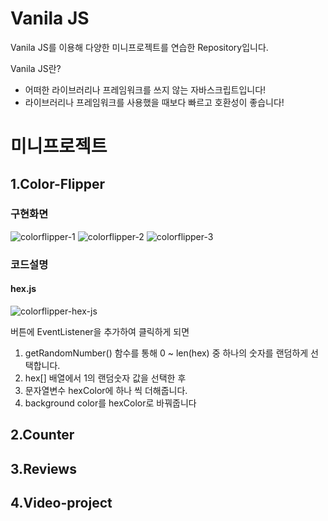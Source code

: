 # Vanila JS

Vanila JS를 이용해 다양한 미니프로젝트를 연습한 Repository입니다.

Vanila JS란?
- 어떠한 라이브러리나 프레임워크를 쓰지 않는 자바스크립트입니다!
- 라이브러리나 프레임워크를 사용했을 때보다 빠르고 호환성이 좋습니다!
  
# 미니프로젝트
## 1.Color-Flipper
### 구현화면
![colorflipper-1](https://user-images.githubusercontent.com/50866506/102097267-061d3e00-3e69-11eb-8888-2f4948d41645.JPG)
![colorflipper-2](https://user-images.githubusercontent.com/50866506/102097273-074e6b00-3e69-11eb-8ac1-77dd642c5842.JPG)
![colorflipper-3](https://user-images.githubusercontent.com/50866506/102097275-07e70180-3e69-11eb-98de-a4f70e73d471.JPG)

### 코드설명
#### hex.js
![colorflipper-hex-js](https://user-images.githubusercontent.com/50866506/102097279-087f9800-3e69-11eb-8b26-988c08707923.JPG)

버튼에 EventListener을 추가하여 클릭하게 되면
1. getRandomNumber() 함수를 통해 0 ~ len(hex) 중 하나의 숫자를 랜덤하게 선택합니다.
2. hex[] 배열에서 1의 랜덤숫자 값을 선택한 후
3. 문자열변수 hexColor에 하나 씩 더해줍니다.
4. background color를 hexColor로 바꿔줍니다


## 2.Counter

## 3.Reviews

## 4.Video-project
